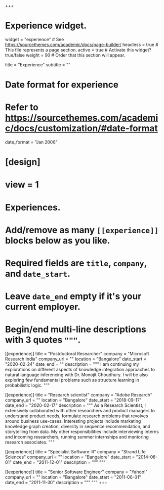 +++
# Experience widget.
widget = "experience"  # See https://sourcethemes.com/academic/docs/page-builder/
headless = true  # This file represents a page section.
active = true  # Activate this widget? true/false
weight = 90  # Order that this section will appear.

title = "Experience"
subtitle = ""

# Date format for experience
#   Refer to https://sourcethemes.com/academic/docs/customization/#date-format
date_format = "Jan 2006"

# [design]
# view = 1

# Experiences.
#   Add/remove as many `[[experience]]` blocks below as you like.
#   Required fields are `title`, `company`, and `date_start`.
#   Leave `date_end` empty if it's your current employer.
#   Begin/end multi-line descriptions with 3 quotes `"""`.
[[experience]]
  title = "Postdoctoral Researcher"
  company = "Microsoft Research India"
  company_url = ""
  location = "Bangalore"
  date_start = "2020-02-24"
  date_end = ""
  description = """ I am continuing my explorations on different aspects of knowledge integration approaches to natural language inferencing with Dr. Monojit Choudhury. I will be also exploring few fundamental problems such as structure learning in probabilistic logic.
  """
  
[[experience]]
  title = "Research scientist"
  company = "Adobe Research"
  company_url = ""
  location = "Bangalore"
  date_start = "2018-09-17"
  date_end = "2020-02-17"
  description = """ As a Research Scientist, I extensively collaborated with other researchers and product managers to understand product needs, formulate research problems that revolves around business use-cases. Interesting projects include marketing knowledge graph creation, diversity in sequence recommendation, and storytelling from data. 
  My other responsibilities include interviewing interns and incoming researchers, running summer internships and mentoring research associates.
  """

[[experience]]
  title = "Specialist Software III"
  company = "Strand Life Sciences"
  company_url = ""
  location = "Bangalore"
  date_start = "2014-06-01"
  date_end = "2011-12-01"
  description = """ """

[[experience]]
  title = "Senior Software Engineer"
  company = "Yahoo!"
  company_url = ""
  location = "Bangalore"
  date_start = "2011-06-01"
  date_end = "2011-11-30"
  description = """ """
+++
